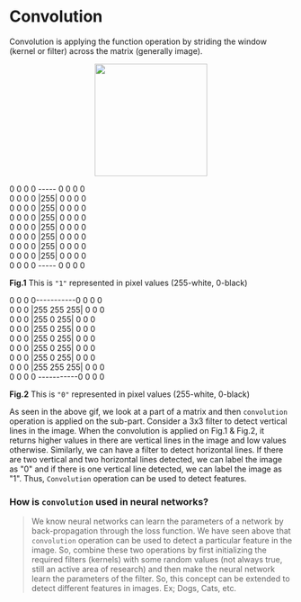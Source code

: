 # Convolution

Convolution is applying the function operation by striding the window (kernel or filter) across the matrix (generally image).

<p align='center'>
<img width='200' height='200' src="https://raw.githubusercontent.com/mingruimingrui/Convolution-neural-networks-made-easy-with-keras/master/imgs/filtering-many-to-one.gif">
 </p>


0 0 0 0 ----- 0 0 0 0                                                                                             
0 0 0 0 |255| 0 0 0 0                                                                             
0 0 0 0 |255| 0 0 0 0   
0 0 0 0 |255| 0 0 0 0                                                                              
0 0 0 0 |255| 0 0 0 0   
0 0 0 0 |255| 0 0 0 0                                      
0 0 0 0 |255| 0 0 0 0                                 
0 0 0 0 |255| 0 0 0 0                                                        
0 0 0 0 -----  0 0 0 0                                                          

**Fig.1**  This is `"1"` represented in pixel values (255-white, 0-black)

0 0 0 0-----------0 0 0 0    
0 0 0 |255 255 255| 0 0 0      
0 0 0 |255  0   255| 0 0 0      
0 0 0 |255  0   255| 0 0 0    
0 0 0 |255  0   255| 0 0 0               
0 0 0 |255  0   255| 0 0 0                                                                          
0 0 0 |255  0   255| 0 0 0     
0 0 0 |255 255 255| 0 0 0     
0 0 0 0 -----------0 0 0 0  

**Fig.2**  This is `"0"` represented in pixel values (255-white, 0-black)                                  

As seen in the above gif, we look at a part of a matrix and then `convolution` operation is applied on the sub-part. Consider a 3x3 filter to detect vertical lines in the image. When the convolution is applied on Fig.1 & Fig.2, it returns higher values in there are vertical lines in the image and low values otherwise. Similarly, we can have a filter to detect horizontal lines. If there are two vertical and two horizontal lines detected, we can label the image as "0" and if there is one vertical line detected, we can label the image as "1". Thus, `Convolution` operation can be used to detect features.

### How is `convolution` used in neural networks?
> We know neural networks can learn the parameters of a network by back-propagation through the loss function. We have seen above that `convolution` operation can be used to detect a particular feature in the image. So, combine these two operations by first initializing the required filters (kernels) with some random values (not always true, still an active area of research) and then make the neural network learn the parameters of the filter. So, this concept can be extended to detect different features in images. Ex; Dogs, Cats, etc.


